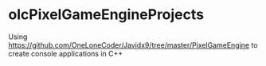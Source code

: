 # olcPixelGameEngineProjects
Using https://github.com/OneLoneCoder/Javidx9/tree/master/PixelGameEngine to create console applications in C++


